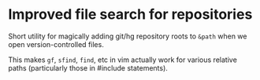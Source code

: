 # Improved file search for repositories

Short utility for magically adding git/hg repository roots to `&path` when we open version-controlled files.

This makes `gf`, `sfind`, `find`, etc in vim actually work for various relative paths (particularly those in #include statements).
